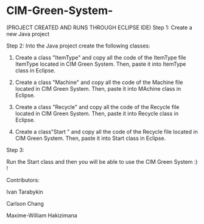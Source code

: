 # CIM-Green-System-

(PROJECT CREATED AND RUNS THROUGH ECLIPSE IDE)
Step 1: 
Create a new Java project

Step 2: 
Into the Java project create the following classes: 

1) Create a class "ItemType" and copy all the code of the ItemType file ItemType located in CIM Green System. Then, paste it into ItemType class in Eclipse.

2) Create a class "Machine" and copy all the code of the Machine file  located in CIM Green System. Then, paste it into MAchine class in Eclipse.

3) Create a class "Recycle" and copy all the code of the Recycle file  located in CIM Green System. Then, paste it into Recycle class in Eclipse.

4)  Create a class"Start "  and copy all the code of the Recycle file  located in CIM Green System. Then, paste it into Start class in Eclipse.


Step 3: 

Run the Start class and then you will be able to use the CIM Green System :) ! 

Contributors:


Ivan Tarabykin 

Carlson Chang

Maxime-William Hakizimana 
